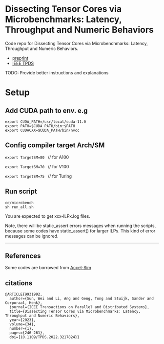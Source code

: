 # Dissecting Tensor Cores via Microbenchmarks: Latency, Throughput and Numeric Behaviors

Code repo for Dissecting Tensor Cores via Microbenchmarks: Latency, Throughput and Numeric Behaviors.

* [preprint](https://arxiv.org/abs/2206.02874)
* [IEEE TPDS](https://ieeexplore.ieee.org/document/9931992)

TODO: Provide better instructions and explanations

# Setup 

## Add CUDA path to env. e.g

```
export CUDA_PATH=/usr/local/cuda-11.0
export PATH=$CUDA_PATH/bin:$PATH
export CUDACXX=$CUDA_PATH/bin/nvcc
```

## Config compiler target Arch/SM 

```export TargetSM=80 ``` // for A100

```export TargetSM=70 ``` // for V100

```export TargetSM=75 ``` // for Turing


## Run script

```
cd/microbench
sh run_all.sh
```

You are expected to get xxx-ILPx.log files.

Note, there will be static_assert errors messages when running the scripts, because some codes have static_assert() for larger ILPs. This kind of error messages can be ignored.


-------------------------------------

## References
Some codes are borrowed from [Accel-Sim](https://github.com/accel-sim/accel-sim-framework)

## citations
```
@ARTICLE{9931992,
  author={Sun, Wei and Li, Ang and Geng, Tong and Stuijk, Sander and Corporaal, Henk},
  journal={IEEE Transactions on Parallel and Distributed Systems}, 
  title={Dissecting Tensor Cores via Microbenchmarks: Latency, Throughput and Numeric Behaviors}, 
  year={2023},
  volume={34},
  number={1},
  pages={246-261},
  doi={10.1109/TPDS.2022.3217824}}
```
